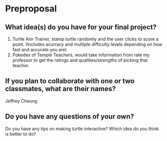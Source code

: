 # Preproposal

## What idea(s) do you have for your final project?
1. Turtle Aim Trainer, stamp turtle randomly and the user clicks to score a point. (Includes acurracy and multiple difficulty levels depending on how fast and accurate you are)
2. Pokedex of Temple Teachers, would take information from rate my professor to get the ratings and qualities/strengths of picking that teacher. 

## If you plan to collaborate with one or two classmates, what are their names?
Jeffrey Cheung

## Do you have any questions of your own?

Do you have any tips on making turtle interactive?
Which idea do you think is better to do?


